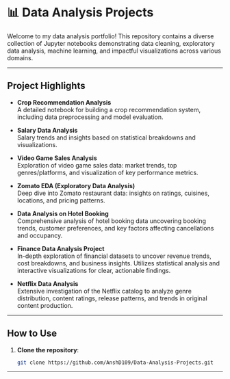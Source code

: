 # 📊 Data Analysis Projects

Welcome to my data analysis portfolio! This repository contains a diverse collection of Jupyter notebooks demonstrating data cleaning, exploratory data analysis, machine learning, and impactful visualizations across various domains.

---

##  Project Highlights

- **Crop Recommendation Analysis**  
  A detailed notebook for building a crop recommendation system, including data preprocessing and model evaluation.

- **Salary Data Analysis**  
  Salary trends and insights based on statistical breakdowns and visualizations.

- **Video Game Sales Analysis**  
  Exploration of video game sales data: market trends, top genres/platforms, and visualization of key performance metrics.

- **Zomato EDA (Exploratory Data Analysis)**  
  Deep dive into Zomato restaurant data: insights on ratings, cuisines, locations, and pricing patterns.

- **Data Analysis on Hotel Booking**  
  Comprehensive analysis of hotel booking data uncovering booking trends, customer preferences, and key factors affecting cancellations and occupancy.

- **Finance Data Analysis Project**  
  In-depth exploration of financial datasets to uncover revenue trends, cost breakdowns, and business insights. Utilizes statistical analysis and interactive visualizations for clear, actionable findings.

- **Netflix Data Analysis**  
  Extensive investigation of the Netflix catalog to analyze genre distribution, content ratings, release patterns, and trends in original content production.

---

##  How to Use

1. **Clone the repository**:  
   ```bash
   git clone https://github.com/AnshD109/Data-Analysis-Projects.git

---

